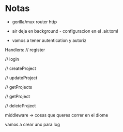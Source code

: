 # Notas

- gorilla/mux router http
- air deja en background - configuracion en el .air.toml

- vamos a tener autentication y autoriz

Handlers:
// register

// login

// createProject

// updateProject

// getProjects

// getProject

// deleteProject

middleware -> cosas que queres correr en el diome

vamos a crear uno para log
